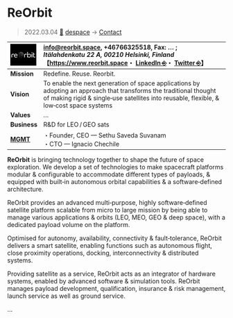 # ReOrbit
> 2022.03.04 [🚀](../../index/index.md) [despace](../index.md) → [Contact](../contact.md)

|[![](../f/contact/r/reorbit_logo1_thumb.webp)](../f/contact/r/reorbit_logo1.webp)|<info@reorbit.space>, +46766325518, Fax: … ;<br> *Itälahdenkatu 22 A, 00210 Helsinki, Finland*<br> 【<https://www.reorbit.space>・ [LinkedIn ⎆](https://www.linkedin.com/company/reorbit/)・ [Twitter ⎆](https://twitter.com/ReOrbitOy)】|
|:--|:--|
|**Mission**|Redefine. Reuse. Reorbit.|
|**Vision**|To enable the next generation of space applications by adopting an approach that transforms the traditional thought of making rigid & single‑use satellites into reusable, flexible, & low‑cost space systems|
|**Values**|…|
|**Business**|R&D for LEO / GEO sats|
|**[MGMT](../mgmt.md)**|・Founder, CEO — Sethu Saveda Suvanam<br> ・CTO — Ignacio Chechile|

**ReOrbit** is bringing technology together to shape the future of space exploration. We develop a set of technologies to make spacecraft platforms modular & configurable to accommodate different types of payloads, & equipped with built‑in autonomous orbital capabilities & a software‑defined architecture.

ReOrbit provides an advanced multi‑purpose, highly software‑defined satellite platform scalable from micro to large mission by being able to manage various applications & orbits (LEO, MEO, GEO & deep space), with a dedicated payload volume on the platform.

Optimised for autonomy, availability, connectivity & fault‑tolerance, ReOrbit delivers a smart satellite, enabling functions such as autonomous flight, close proximity operations, docking, interconnectivity & distributed systems.

Providing satellite as a service, ReOrbit acts as an integrator of hardware systems, enabled by advanced software & simulation tools. ReOrbit manages payload development, qualification, insurance & risk management, launch service as well as ground service.

<p style="page-break-after:always"> </p>

…
